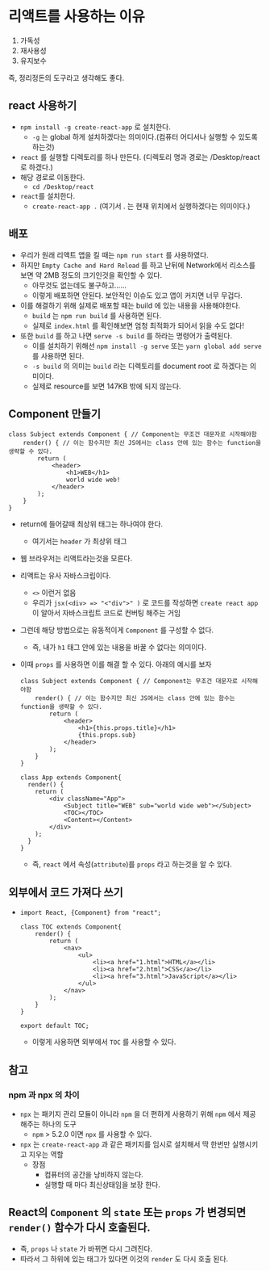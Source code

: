 # 리액트를 사용하는 이유

1. 가독성
2. 재사용성
3. 유지보수



즉, 정리정돈의 도구라고 생각해도 좋다.

## react 사용하기

* `npm install -g create-react-app` 로 설치한다.
  * `-g` 는 global 하게 설치하겠다는 의미이다.(컴퓨터 어디서나 실행할 수 있도록 하는것)
* `react` 를 실행할 디렉토리를 하나 만든다. (디렉토리 명과 경로는 /Desktop/react 로 하겠다.)
* 해당 경로로 이동한다. 
  * `cd /Desktop/react`
* `react`를 설치한다.
  * `create-react-app .` (여기서 . 는 현재 위치에서 실행하겠다는 의미이다.)



## 배포

* 우리가 원래 리액트 앱을 킬 때는 `npm run start` 를 사용하였다. 
* 하지만 `Empty Cache and Hard Reload` 를 하고 난뒤에 Network에서 리소스를 보면 약 2MB 정도의 크기인것을 확인할 수 있다.
  * 아무것도 없는데도 불구하고......
  * 이렇게 배포하면 안된다. 보안적인 이슈도 있고 앱이 커지면 너무 무겁다.
* 이를 해결하기 위해 실제로 배포할 때는 build 에 있는 내용을 사용해야한다.
  * `build` 는 `npm run build` 를 사용하면 된다. 
  * 실제로 `index.html` 를 확인해보면  엄청 최적화가 되어서 읽을 수도 없다!
* 또한  `build` 를 하고 나면 `serve -s build` 를 하라는 명령어가 출력된다.
  * 이를 설치하기 위해선 `npm install -g serve`  또는 `yarn global add serve` 를 사용하면 된다.
  * `-s build` 의 의미는 `build` 라는 디렉토리를 document root 로 하겠다는 의미이다.
  * 실제로 resource를 보면 147KB 밖에 되지 않는다.



## Component 만들기

```react
class Subject extends Component { // Component는 무조건 대문자로 시작해야함
    render() { // 이는 함수지만 최신 JS에서는 class 안에 있는 함수는 function을 생략할 수 있다.
        return (
            <header>
                <h1>WEB</h1>
                world wide web!
            </header>
        );
    }
}
```

* return에 들어갈때 최상위 태그는 하나여야 한다. 
  * 여기서는 `header` 가 최상위 태그
* 웹 브라우저는 리액트라는것을 모른다.
* 리액트는 유사 자바스크립이다.
  * `<>` 이런거 없음
  * 우리가 `jsx(<div> => "<"div">" )` 로 코드를 작성하면 `create react app` 이 알아서 자바스크립트 코드로 컨버팅 해주는 거임

* 그런데 해당 방법으로는 유동적이게 `Component` 를 구성할 수 없다.

  * 즉, 내가 `h1` 태그 안에 있는 내용을 바꿀 수 없다는 의미이다.

* 이때 `props` 를 사용하면 이를 해결 할 수 있다. 아래의 예시를 보자

  ```react
  class Subject extends Component { // Component는 무조건 대문자로 시작해야함
      render() { // 이는 함수지만 최신 JS에서는 class 안에 있는 함수는 function을 생략할 수 있다.
          return (
              <header>
                  <h1>{this.props.title}</h1>
                  {this.props.sub}
              </header>
          );
      }
  }
  
  class App extends Component{
    render() {
      return (
          <div className="App">
              <Subject title="WEB" sub="world wide web"></Subject>
              <TOC></TOC>
              <Content></Content>
          </div>
      );
    }
  }
  ```

  * 즉, `react` 에서 속성(`attribute`)를 `props` 라고 하는것을 알 수 있다. 



## 외부에서 코드 가져다 쓰기

* ```react
  import React, {Component} from "react";
  
  class TOC extends Component{
      render() {
          return (
              <nav>
                  <ul>
                      <li><a href="1.html">HTML</a></li>
                      <li><a href="2.html">CSS</a></li>
                      <li><a href="3.html">JavaScript</a></li>
                  </ul>
              </nav>
          );
      }
  }
  
  export default TOC;
  ```

  * 이렇게 사용하면 외부에서 `TOC` 를 사용할 수 있다. 

## 참고

### npm 과 npx 의 차이

* `npx` 는 패키지 관리 모듈이 아니라 `npm` 을 더 편하게 사용하기 위해 `npm` 에서 제공해주는 하나의 도구
  * `npm`  > 5.2.0 이면 `npx` 를 사용할 수 있다.
* `npx` 는 `create-react-app` 과 같은 패키지를 임시로 설치해서 딱 한번만 실행시키고 지우는 역할 
  * 장점 
    *  컴퓨터의 공간을 낭비하지 않는다.
    * 실행할 때 마다 최신상태임을 보장 한다. 

## React의 `Component` 의 `state` 또는 `props` 가 변경되면 `render()` 함수가 다시 호출된다.  

* 즉, `props` 나 `state` 가 바뀌면 다시 그려진다.
* 따라서 그 하위에 있는 태그가 있다면 이것의 `render` 도 다시 호출 된다.